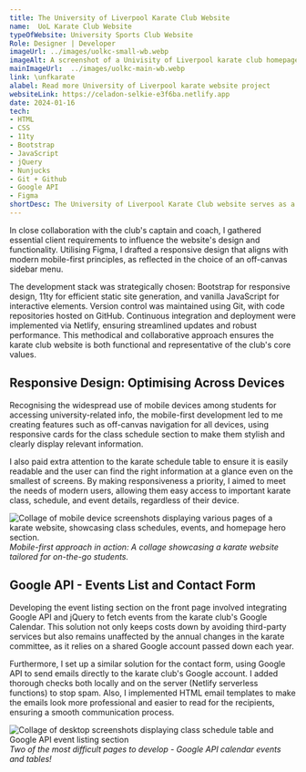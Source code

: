 ```yaml
---
title: The University of Liverpool Karate Club Website
name:  UoL Karate Club Website
typeOfWebsite: University Sports Club Website
Role: Designer | Developer
imageUrl: ../images/uolkc-small-wb.webp
imageAlt: A screenshot of a Univisity of Liverpool karate club homepage
mainImageUrl:  ../images/uolkc-main-wb.webp
link: \unfkarate
alabel: Read more University of Liverpool karate website project
websiteLink: https://celadon-selkie-e3f6ba.netlify.app
date: 2024-01-16
tech:
- HTML
- CSS
- 11ty
- Bootstrap
- JavaScript
- jQuery
- Nunjucks
- Git + Github
- Google API
- Figma
shortDesc: The University of Liverpool Karate Club website serves as a central hub for both new and existing members, providing essential session and event information while also enhance the club's visibility to potential new members and sponsors. 
---
```


<p>In close collaboration with the club's captain and coach, I gathered essential client requirements to influence the website's design and functionality. Utilising Figma, I drafted a responsive design that aligns with modern mobile-first principles, as reflected in the choice of an off-canvas sidebar menu.</p>
<p>The development stack was strategically chosen: Bootstrap for responsive design, 11ty for efficient static site generation, and vanilla JavaScript for interactive elements. Version control was maintained using Git, with code repositories hosted on GitHub. Continuous integration and deployment were implemented via Netlify, ensuring streamlined updates and robust performance. This methodical and collaborative approach ensures the karate club website is both functional and representative of the club's core values.</p>


## Responsive Design: Optimising Across Devices

<p>Recognising the widespread use of mobile devices among students for accessing university-related info, the mobile-first development led to me creating features such as off-canvas navigation for all devices, using responsive cards for the class schedule section to make them stylish and clearly display relevant information. </p>
<p>I also paid extra attention to the karate schedule table to ensure it is easily readable and the user can find the right information at a glance even on the smallest of screens. By making responsiveness a priority, I aimed to meet the needs of modern users, allowing them easy access to important karate class, schedule, and event details, regardless of their device.</p>

<div style="display: flex; justify-content: space-between; align-items: center; margin-bottom: 24px;">
   <div style="flex: 1; text-align: left; margin-right: 10px;">
      <img src="..\images\uolkc-blog-0.75x-wp.webp" alt="Collage of mobile device screenshots displaying various pages of a karate website, showcasing class schedules, events, and homepage hero section." style="max-width: 100%; height: auto;">    
      <i class="text-secondary">Mobile-first approach in action: A collage showcasing a karate website tailored for on-the-go students.</i> 
   </div>
</div>

## Google API - Events List and Contact Form

<p>Developing the event listing section on the front page involved integrating Google API and jQuery to fetch events from the karate club's Google Calendar. This solution not only keeps costs down by avoiding third-party services but also remains unaffected by the annual changes in the karate committee, as it relies on a shared Google account passed down each year.</p>
<p>Furthermore, I set up a similar solution for the contact form, using Google API to send emails directly to the karate club's Google account. I added thorough checks both locally and on the server (Netlify serverless functions) to stop spam. Also, I implemented HTML email templates to make the emails look more professional and easier to read for the recipients, ensuring a smooth communication process.</p>

<div style="display: flex; justify-content: space-between; align-items: center; margin-bottom: 24px;">
   <div style="flex: 1; text-align: left; margin-right: 10px;">
      <img src="..\images\uolkc-blog-2-wp.webp" alt="Collage of desktop screenshots displaying class schedule table and Google API event listing section" style="max-width: 100%; height: auto;">    
      <i class="text-secondary">Two of the most difficult pages to develop - Google API calendar events and tables!</i> 
   </div>
</div>
